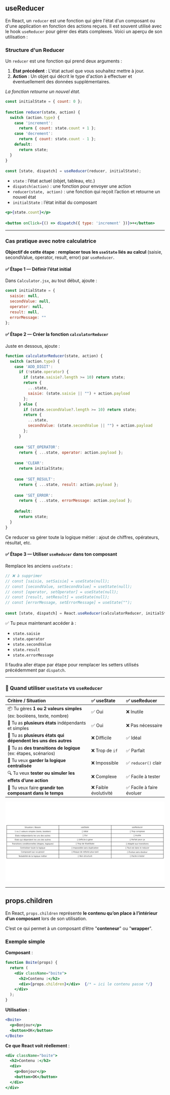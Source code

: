 ## useReducer

En React, un `reducer` est une fonction qui gère l'état d'un composant ou d'une application en fonction des actions reçues. Il est souvent utilisé avec le hook `useReducer` pour gérer des états complexes. Voici un aperçu de son utilisation :

### **Structure d'un Reducer**
Un `reducer` est une fonction qui prend deux arguments :

1. **État précédent** : L'état actuel que vous souhaitez mettre à jour.
2. **Action** : Un objet qui décrit le type d'action à effectuer et éventuellement des données supplémentaires.

*La fonction retourne un nouvel état.*  

```jsx
const initialState = { count: 0 };

function reducer(state, action) {
  switch (action.type) {
    case 'increment':
      return { count: state.count + 1 };
    case 'decrement':
      return { count: state.count - 1 };
    default:
      return state;
  }
}

const [state, dispatch] = useReducer(reducer, initialState);
```

- `state` : l’état actuel (objet, tableau, etc.)
- `dispatch(action)` : une fonction pour envoyer une action
- `reducer(state, action)` : une fonction qui reçoit l’action et retourne un nouvel état
- `initialState` : l’état initial du composant

```jsx
<p>{state.count}</p>

<button onClick={() => dispatch({ type: 'increment' })}>+</button>
```

---

### **Cas pratique avec notre calculatrice**

**Objectif de cette étape** : **remplacer tous les `useState` liés au calcul** (saisie, secondValue, operator, result, error) par `useReducer`. 

#### ✅ Étape 1 — Définir l’état initial

Dans `Calculator.jsx`, au tout début, ajoute :

```jsx
const initialState = {
  saisie: null,
  secondValue: null,
  operator: null,
  result: null,
  errorMessage: ""
};
```

#### ✅ Étape 2 — Créer la fonction `calculatorReducer`

Juste en dessous, ajoute :

```jsx
function calculatorReducer(state, action) {
  switch (action.type) {
    case 'ADD_DIGIT':
      if (!state.operator) {
        if (state.saisie?.length >= 10) return state;
        return {
          ...state,
          saisie: (state.saisie || "") + action.payload
        };
      } else {
        if (state.secondValue?.length >= 10) return state;
        return {
          ...state,
          secondValue: (state.secondValue || "") + action.payload
        };
      }

    case 'SET_OPERATOR':
      return { ...state, operator: action.payload };

    case 'CLEAR':
      return initialState;

    case 'SET_RESULT':
      return { ...state, result: action.payload };

    case 'SET_ERROR':
      return { ...state, errorMessage: action.payload };

    default:
      return state;
  }
}
```

Ce reducer va gérer toute la logique métier : ajout de chiffres, opérateurs, résultat, etc.

#### ✅ Étape 3 — Utiliser `useReducer` dans ton composant

Remplace les anciens `useState` :

```jsx
// ❌ à supprimer
// const [saisie, setSaisie] = useState(null);
// const [secondValue, setSecondValue] = useState(null);
// const [operator, setOperator] = useState(null);
// const [result, setResult] = useState(null);
// const [errorMessage, setErrorMessage] = useState("");

const [state, dispatch] = React.useReducer(calculatorReducer, initialState);
```

✅ Tu peux maintenant accéder à :

- `state.saisie`
- `state.operator`
- `state.secondValue`
- `state.result`
- `state.errorMessage`

Il faudra aller étape par étape pour remplacer les setters utilisés précédemment par `dispatch`.

---

### 🎯 Quand utiliser `useState` vs `useReducer`

| Critère / Situation | ✅ **useState** | ✅ **useReducer** |
|:--|:--|:--|
| 📦 Tu gères **1 ou 2 valeurs simples** (ex: booléens, texte, nombre) | ✅ Oui | ❌ Inutile |
| 🧩 Tu as **plusieurs états** indépendants et simples | ✅ Oui | ❌ Pas nécessaire |
| 🔗 Tu as **plusieurs états qui dépendent les uns des autres** | ❌ Difficile | ✅ Idéal |
| 🔁 Tu as **des transitions de logique** (ex: étapes, scénarios) | ❌ Trop de `if` | ✅ Parfait |
| 🧠 Tu veux **garder la logique centralisée** | ❌ Impossible | ✅ `reducer()` clair |
| 🔍 Tu veux **tester ou simuler les effets d’une action** | ❌ Complexe | ✅ Facile à tester |
| 🧱 Tu veux faire **grandir ton composant dans le temps** | ❌ Faible évolutivité | ✅ Facile à faire évoluer |

![Comparatif useState vs useReducer](./img/useState_vs_useReducer_comparatif.png)

---

## props.children

En React, `props.children` représente **le contenu qu’on place à l’intérieur d’un composant** lors de son utilisation.

C’est ce qui permet à un composant d’être "**conteneur**" ou "**wrapper**".

### Exemple simple

**Composant** :

```jsx
function Boite(props) {
  return (
    <div className="boite">
      <h2>Contenu :</h2>
      <div>{props.children}</div>  {/* ← ici le contenu passe */}
    </div>
  );
}
```

**Utilisation** :

```jsx
<Boite>
  <p>Bonjour</p>
  <button>OK</button>
</Boite>
```

**Ce que React voit réellement** :

```jsx
<div className="boite">
  <h2>Contenu :</h2>
  <div>
    <p>Bonjour</p>
    <button>OK</button>
  </div>
</div>
```